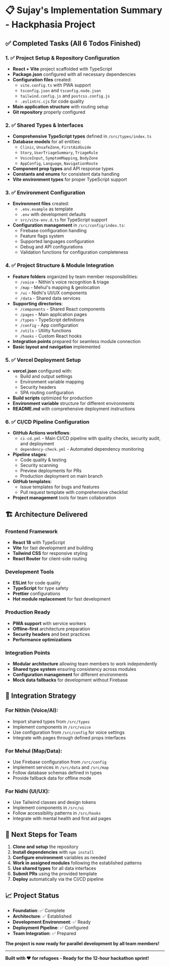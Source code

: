 # 📋 Sujay's Implementation Summary - Hackphasia Project

## ✅ Completed Tasks (All 6 Todos Finished)

### 1. ✅ Project Setup & Repository Configuration
- **React + Vite** project scaffolded with TypeScript
- **Package.json** configured with all necessary dependencies
- **Configuration files** created:
  - `vite.config.ts` with PWA support
  - `tsconfig.json` and `tsconfig.node.json`
  - `tailwind.config.js` and `postcss.config.js`
  - `.eslintrc.cjs` for code quality
- **Main application structure** with routing setup
- **Git repository** properly configured

### 2. ✅ Shared Types & Interfaces
- **Comprehensive TypeScript types** defined in `/src/types/index.ts`
- **Database models** for all entities:
  - `Clinic`, `UnsafeZone`, `FirstAidGuide`
  - `Story`, `UserTriageSummary`, `TriageRule`
  - `VoiceInput`, `SymptomMapping`, `BodyZone`
  - `AppConfig`, `Language`, `NavigationRoute`
- **Component prop types** and API response types
- **Constants and enums** for consistent data handling
- **Vite environment types** for proper TypeScript support

### 3. ✅ Environment Configuration
- **Environment files** created:
  - `.env.example` as template
  - `.env` with development defaults
  - `src/vite-env.d.ts` for TypeScript support
- **Configuration management** in `/src/config/index.ts`:
  - Firebase configuration handling
  - Feature flags system
  - Supported languages configuration
  - Debug and API configurations
  - Validation functions for configuration completeness

### 4. ✅ Project Structure & Module Integration
- **Feature folders** organized by team member responsibilities:
  - `/voice` - Nithin's voice recognition & triage
  - `/map` - Mehul's mapping & geolocation
  - `/ui` - Nidhi's UI/UX components
  - `/data` - Shared data services
- **Supporting directories**:
  - `/components` - Shared React components
  - `/pages` - Main application pages
  - `/types` - TypeScript definitions
  - `/config` - App configuration
  - `/utils` - Utility functions
  - `/hooks` - Custom React hooks
- **Integration points** prepared for seamless module connection
- **Basic layout and navigation** implemented

### 5. ✅ Vercel Deployment Setup
- **vercel.json** configured with:
  - Build and output settings
  - Environment variable mapping
  - Security headers
  - SPA routing configuration
- **Build scripts** optimized for production
- **Environment variable** structure for different environments
- **README.md** with comprehensive deployment instructions

### 6. ✅ CI/CD Pipeline Configuration
- **GitHub Actions workflows**:
  - `ci-cd.yml` - Main CI/CD pipeline with quality checks, security audit, and deployment
  - `dependency-check.yml` - Automated dependency monitoring
- **Pipeline stages**:
  - Code quality & testing
  - Security scanning
  - Preview deployments for PRs
  - Production deployment on main branch
- **GitHub templates**:
  - Issue templates for bugs and features
  - Pull request template with comprehensive checklist
- **Project management** tools for team collaboration

## 🏗️ Architecture Delivered

### Frontend Framework
- **React 18** with TypeScript
- **Vite** for fast development and building
- **Tailwind CSS** for responsive styling
- **React Router** for client-side routing

### Development Tools
- **ESLint** for code quality
- **TypeScript** for type safety
- **Prettier** configurations
- **Hot module replacement** for fast development

### Production Ready
- **PWA support** with service workers
- **Offline-first** architecture preparation
- **Security headers** and best practices
- **Performance optimizations**

### Integration Points
- **Modular architecture** allowing team members to work independently
- **Shared type system** ensuring consistency across modules
- **Configuration management** for different environments
- **Mock data fallbacks** for development without Firebase

## 🔗 Integration Strategy

### For Nithin (Voice/AI):
- Import shared types from `/src/types`
- Implement components in `/src/voice`
- Use configuration from `/src/config` for voice settings
- Integrate with pages through defined props interfaces

### For Mehul (Map/Data):
- Use Firebase configuration from `/src/config`
- Implement services in `/src/data` and `/src/map`
- Follow database schemas defined in types
- Provide fallback data for offline mode

### For Nidhi (UI/UX):
- Use Tailwind classes and design tokens
- Implement components in `/src/ui`
- Follow accessibility patterns in `/src/hooks`
- Integrate with mental health and first aid pages

## 🚀 Next Steps for Team

1. **Clone and setup** the repository
2. **Install dependencies** with `npm install`
3. **Configure environment** variables as needed
4. **Work in assigned modules** following the established patterns
5. **Use shared types** for all data interfaces
6. **Submit PRs** using the provided template
7. **Deploy** automatically via the CI/CD pipeline

## 📈 Project Status

- **Foundation**: ✅ Complete
- **Architecture**: ✅ Established  
- **Development Environment**: ✅ Ready
- **Deployment Pipeline**: ✅ Configured
- **Team Integration**: ✅ Prepared

**The project is now ready for parallel development by all team members!**

---

**Built with ❤️ for refugees - Ready for the 12-hour hackathon sprint!**